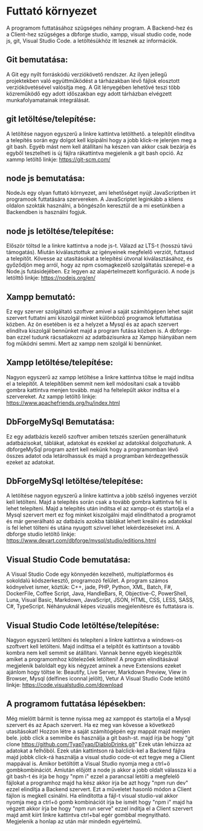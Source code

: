 # Futtató környezet

A programom futtatásához szügséges néhány program.
A Backend-hez és a Client-hez szügséges a dbforge studio, xampp, visual studio code, node js, git, Visual Studio Code.
a letöltésükhöz itt lesznek az információk.

## Git bemutatása: 
A Git egy nyílt forráskódú verziókövető rendszer. Az ilyen jellegű projektekben való együttműködést a tárházakban lévő fájlok elosztott verziókövetésével valósítja meg.
A Git lényegében lehetővé teszi több közreműködő egy adott időszakban egy adott tárházban elvégzett munkafolyamatainak integrálását.

## git letöltése/telepítése: 
A letöltése nagyon egyszerű a linkre kattintva letölthető. a telepítőt elindítva a telepítés során egy dolgot kell kipipálni hogy a jobb klick-re jelenjen meg a git bash. 
Egyéb mást nem kell átállítani ha készen van akkor csak bezárja és egyből tesztelheti is új fájlra rákattintva megjelenik a git bash opció.
Az xammp letöltő linkje: https://git-scm.com/

## node js bemutatása: 
NodeJs egy olyan futtató környezet, ami lehetőséget nyújt JavaScriptben írt programook futtatására szervereken. A JavaScriptet leginkább a kliens oldalon
szokták használni, a böngészőn keresztül de a mi esetünkben a Backendben is használni fogjuk.

## node js letöltése/telepítése: 
Először töltsd le a linkre kattintva a node js-t. Válazd az LTS-t (hosszú távú támogatás).
Miután kiválasztottuk az igényeinek megfelelő verziót, futtassd a telepítőt. Kövesse az utasításokat a telepítési útvonal kiválasztásához,
és győződjön meg arról, hogy az npm csomagkezelő szolgáltatás szerepel-e a Node.js futásidejében.
Ez legyen az alapértelmezett konfiguráció.
A node js letölttő linkje: https://nodejs.org/en/

## Xampp bemutató: 
Ez egy szerver szolgáltató szoftver amivel a saját számítógépen lehet saját szervert futtatni ami kiszolgál minket különböző programok lefuttatása közben.
Az ön esetében is ez a helyzet a Mysql és az apach szervert elindítva kiszolgál bennünket majd a program futása közben is. A dbforge-ban ezzel tudunk
rácsatlakozni az adatbázisunkra az Xampp hiányában nem fog működni semmi. Mert az xampp nem szolgál ki bennünket.

## Xampp letöltése/telepítése: 
Nagyon egyszerű az xampp letöltése a linkre kattintva töltse le majd indítsa el a telepítőt. A telepítőben semmit nem kell módosítani csak a tovább gombra kattintva
menjen tovább. majd ha feltelepűlt akkor indítsa el a szervereket.
Az xampp letöltő linkje: https://www.apachefriends.org/hu/index.html

## DbForgeMySql Bemutatása: 
Ez egy adatbázis kezelő szoftver amiben tetszés szerűen generálhatunk adatbázisokat, táblákat, adatokat és ezekkel az adatokkal dolgozhatunk.
A dbforgeMySql program azért kell nekünk hogy a programomban lévő összes adatot oda letárolhassuk és majd a programban kérdezgethessük ezeket az adatokat.

## DbForgeMySql letöltése/telepítése: 
A letöltése nagyon egyszerű a linkre kattintva a jobb szélső ingyenes verziót kell letölteni. Majd a telepítés során csak a tovább gombra kattintva
fel is lehet telepíteni. Majd a telepítés után indítsa el az xampp-ot és startolja el a Mysql szervert mert ez fog minket kiszolgálni majd elindíthatod a programot
és már generálható az datbázis azokba táblákat lehett kreálni és adatokkal is fel lehet tölteni és utána nyugott szívvel lehet lekérdezéseket írni.
A dbforge studio letöltő linkje: https://www.devart.com/dbforge/mysql/studio/editions.html

## Visual Studio Code bemutatása: 
A Visual Studio Code egy könnyedén kezelhető, multiplatformos és sokoldalú kódszerkesztő, programozó felület.
A program számos kódnyelvet ismer, köztük: C++, jade, PHP, Python, XML, Batch, F#, DockerFile, Coffee Script, Java, HandleBars, R, Objective-C,
PowerShell, Luna, Visual Basic, Markdown, JavaScript, JSON, HTML, CSS, LESS, SASS, C#, TypeScript. Néhányuknál képes vizuális megjelenítésre és futtatásra is.

## Visual Studio Code letöltése/telepítése: 
Nagyon egyszerű letölteni és telepíteni a linkre kattintva a windows-os szoftvert kell letölteni. Majd indíttsa el a telpítőt és kattintson a tovább kombra nem kell
semmit se átállítani. Vannak benne egyéb kiegészítők amiket a programomhoz kötelezőek letölteni! A program elindításával megjelenik baloldalt egy kis négyzet
aminek a neve Extensions ezeket ajánlom hogy töltse le: Beautify, Live Server, Markdown Preview, View in Browser, Mysql (delfines iconnal jelölt), Vetur
A Visual Studio Code letöltő linkje: https://code.visualstudio.com/download

## A programom futtatása lépésekben: 
Még mielött bármit is tenne nyissa meg az xamppot és startolja el a Mysql szervert és az Apach szervert. Ha ez meg van kövesse a következő utasításokat!
Hozzon létre a saját számítógépén egy mappát majd menjen bele. jobb click a semmibe és használja a git bash-st. majd írja be hogy "git clone https://github.com/TyapTyap/DiabloDrinks.git"
Ezek után lehúzza az adatokat a felhőböl. Ezek után kattintson rá balclick-kel a Backend fájlra majd jobbk click-rá használja a visual studio code-ot
ezt tegye meg a Client mappával is.
Amikor betöltött a Visual Studio nyomja meg a ctrl+ö gombkombinációt. Amiután előjött a node js akkor a jobb oldalt válassza ki a git bash-t és írja be hogy
"npm i" ezzel a parancsal letölti a megfelelő fájlokat a programhoz majd ha kész akkor írja be azt hogy "npm run dev" ezzel elindítja a Backend szervert.
Ezt a műveletet hasonló módon a Client fájlon is megkell csinálni. Ha elindította a fájl-t visual studio-val akkor nyomja meg a ctrl+ö gomb kombinációt
írja be ismét hogy "npm i" majd ha végzett akkor írja be hogy "npm run serve" ezzel indítja el a Client szervert majd amit kiírt linkre kattintva 
ctrl+bal egér gombbal megnyitható. Megjelenik a honlap az után már mindedn egyértelmű.
